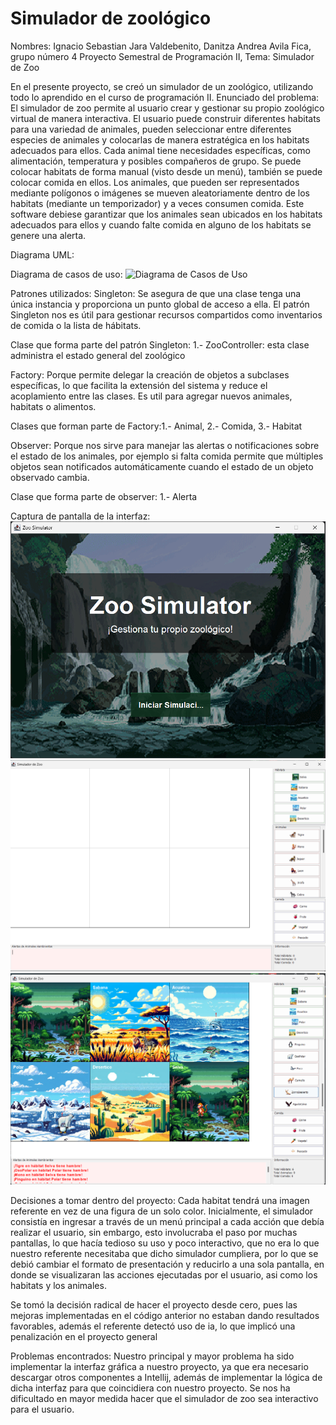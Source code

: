 # Simulador de zoológico

Nombres: Ignacio Sebastian Jara Valdebenito, Danitza Andrea Avila Fica, grupo número 4
Proyecto Semestral de Programación II,
Tema: Simulador de Zoo

En el presente proyecto, se creó un simulador de un zoológico, utilizando todo lo aprendido en el curso de
programación II.
Enunciado del problema: El simulador de zoo permite al usuario crear y gestionar su propio zoológico virtual de manera
interactiva. El usuario puede construir diferentes habitats para una variedad de animales, pueden seleccionar
entre diferentes especies de animales y colocarlas de manera estratégica en los habitats adecuados para ellos. Cada
animal tiene necesidades específicas, como alimentación, temperatura y posibles compañeros de grupo. Se puede colocar
habitats de forma manual (visto desde un menú), también se puede colocar comida en ellos.
Los animales, que pueden ser representados mediante polígonos o imágenes se mueven aleatoriamente dentro de los
habitats (mediante un temporizador) y a veces consumen comida. Este software debiese garantizar que los animales sean
ubicados en los habitats adecuados para ellos y cuando falte comida en alguno de los habitats se genere una alerta.

Diagrama UML:


Diagrama de casos de uso:
![Diagrama de Casos de Uso](src/resources/Imagenes/DiagramaDeCasosDeUso2.jpg)


Patrones utilizados:
Singleton: Se asegura de que una clase tenga una única instancia y proporciona un punto global de acceso a ella.
El patrón Singleton nos es útil para gestionar recursos compartidos como inventarios de comida o la lista de hábitats.

Clase que forma parte del patrón Singleton: 1.- ZooController: esta clase administra el estado general del zoológico

Factory: Porque permite delegar la creación de objetos a subclases específicas, lo que facilita la extensión del
sistema y reduce el acoplamiento entre las clases. Es util para agregar nuevos animales, habitats o alimentos.

Clases que forman parte de Factory:1.- Animal, 2.- Comida, 3.- Habitat

Observer: Porque nos sirve para manejar las alertas o notificaciones sobre el estado de los animales, por ejemplo si falta comida
permite que múltiples objetos sean notificados automáticamente cuando el estado de un objeto observado cambia.

Clase que forma parte de observer: 1.- Alerta

Captura de pantalla de la interfaz:![alt text](<Captura de pantalla 2024-12-16 161947-1.png>) ![alt text](<Captura de pantalla 2024-12-16 162017-1.png>) ![alt text](<Captura de pantalla 2024-12-16 162139-1.png>)

Decisiones a tomar dentro del proyecto: Cada habitat tendrá una imagen referente en vez de una figura de un solo color.
Inicialmente, el simulador consistía en ingresar a través de un menú principal a cada acción que debía realizar el usuario, sin
embargo, esto involucraba el paso por muchas pantallas, lo que hacía tedioso su uso y poco interactivo, que no era lo que
nuestro referente necesitaba que dicho simulador cumpliera, por lo que se debió cambiar el formato de presentación y reducirlo a
una sola pantalla, en donde se visualizaran las acciones ejecutadas por el usuario, asi como los habitats y los animales.

Se tomó la decisión radical de hacer el proyecto desde cero, pues las mejoras implementadas en el código anterior no
estaban dando resultados favorables, además el referente detectó uso de ia, lo que implicó una penalización en el proyecto general


Problemas encontrados: Nuestro principal y mayor problema ha sido implementar la interfaz gráfica a nuestro proyecto,
ya que era necesario descargar otros componentes a Intellij, además de implementar la lógica de dicha interfaz
para que coincidiera con nuestro proyecto.
Se nos ha dificultado en mayor medida hacer que el simulador de zoo sea interactivo para el usuario.
